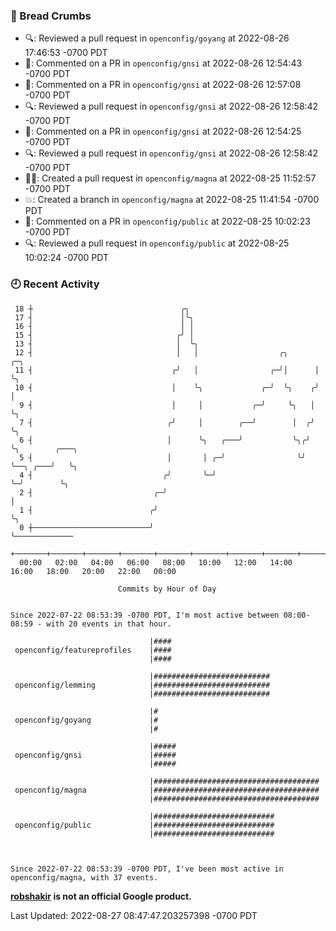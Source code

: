 ### 🍞 Bread Crumbs

 * 🔍: Reviewed a pull request in  `openconfig/goyang` at 2022-08-26 17:46:53 -0700 PDT
 * 💬: Commented on a PR in  `openconfig/gnsi` at 2022-08-26 12:54:43 -0700 PDT
 * 💬: Commented on a PR in  `openconfig/gnsi` at 2022-08-26 12:57:08 -0700 PDT
 * 🔍: Reviewed a pull request in  `openconfig/gnsi` at 2022-08-26 12:58:42 -0700 PDT
 * 💬: Commented on a PR in  `openconfig/gnsi` at 2022-08-26 12:54:25 -0700 PDT
 * 🔍: Reviewed a pull request in  `openconfig/gnsi` at 2022-08-26 12:58:42 -0700 PDT
 * ✍🏼: Created a pull request in `openconfig/magna` at 2022-08-25 11:52:57 -0700 PDT
 * 💥: Created a branch in `openconfig/magna` at 2022-08-25 11:41:54 -0700 PDT
 * 💬: Commented on a PR in  `openconfig/public` at 2022-08-25 10:02:23 -0700 PDT
 * 🔍: Reviewed a pull request in  `openconfig/public` at 2022-08-25 10:02:24 -0700 PDT

### 🕘 Recent Activity
```
 18 ┼                                 ╭╮
 17 ┤                                 │╰╮
 16 ┤                                 │ │
 15 ┤                                ╭╯ │
 13 ┤                                │  ╰╮
 12 ┤                                │   │                  ╭╮      ╭─╮
 11 ┤                               ╭╯   │                ╭─╯│      │ ╰╮
 10 ┤                               │    ╰╮             ╭─╯  ╰╮    ╭╯  │
  9 ┤                               │     │           ╭─╯     ╰╮   │   ╰╮
  7 ┤                              ╭╯     │        ╭──╯        │  ╭╯    ╰╮
  6 ┤                              │      ╰╮   ╭───╯           ╰╮╭╯      ╰╮        ╭───╮
  5 ┤                              │       │ ╭─╯                ╰╯        ╰──╮ ╭───╯   ╰╮
  4 ┤                             ╭╯       ╰─╯                               ╰─╯        ╰╮
  2 ┤                           ╭─╯                                                      │
  1 ┤                          ╭╯                                                        ╰╮
  0 ┼──────────────────────────╯                                                          ╰─────────────
    +───────+───────+───────+───────+───────+───────+───────+───────+───────+───────+───────+───────+────
  00:00   02:00   04:00   06:00   08:00   10:00   12:00   14:00   16:00   18:00   20:00   22:00   00:00   

						Commits by Hour of Day


Since 2022-07-22 08:53:39 -0700 PDT, I'm most active between 08:00-08:59 - with 20 events in that hour.

```



```
                               |####
 openconfig/featureprofiles    |####
                               |####

                               |##########################
 openconfig/lemming            |##########################
                               |##########################

                               |#
 openconfig/goyang             |#
                               |#

                               |#####
 openconfig/gnsi               |#####
                               |#####

                               |#####################################
 openconfig/magna              |#####################################
                               |#####################################

                               |###########################
 openconfig/public             |###########################
                               |###########################



Since 2022-07-22 08:53:39 -0700 PDT, I've been most active in openconfig/magna, with 37 events.

```
**[robshakir](mailto:robjs@google.com) is not an official Google product.**  


Last Updated: 2022-08-27 08:47:47.203257398 -0700 PDT
